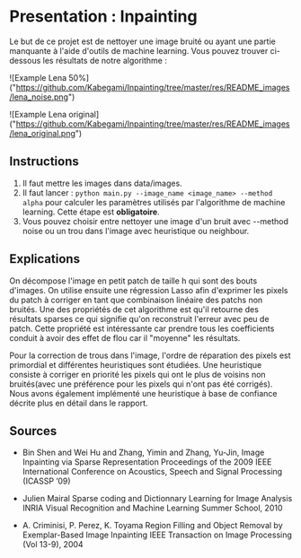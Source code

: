 # Presentation : Inpainting

Le but de ce projet est de nettoyer une image bruité ou ayant une partie manquante à l'aide d'outils de machine learning. Vous pouvez trouver ci-dessous les résultats de notre algorithme :

![Example Lena 50%]
("https://github.com/Kabegami/Inpainting/tree/master/res/README_images/lena_noise.png")

![Example Lena original]
("https://github.com/Kabegami/Inpainting/tree/master/res/README_images/lena_original.png")


## Instructions

1. Il faut mettre les images dans data/images.
2. Il faut lancer : `python main.py --image_name <image_name> --method alpha` pour calculer les paramètres utilisés par l'algorithme de machine learning. Cette étape est **obligatoire**.
3. Vous pouvez choisir entre nettoyer une image d'un bruit avec --method noise ou un trou dans l'image avec heuristique ou neighbour.

## Explications

On décompose l'image en petit patch de taille h qui sont des bouts d'images. On utilise ensuite une régression Lasso afin d'exprimer les pixels du patch à corriger en tant que combinaison linéaire des patchs non bruités. Une des propriétés de cet algorithme est qu'il retourne des résultats sparses ce qui signifie qu'on reconstruit l'erreur avec peu de patch. Cette propriété est intéressante car prendre tous les coefficients conduit à avoir des effet de flou car il "moyenne" les résultats.

Pour la correction de trous dans l'image, l'ordre de réparation des pixels est primordial et différentes heuristiques sont étudiées.
Une heuristique consiste à corriger en priorité les pixels qui ont le plus de voisins non bruités(avec une préférence pour les pixels qui n'ont pas été corrigés).
Nous avons également implémenté une heuristique à base de confiance décrite plus en détail dans le rapport.




## Sources

* Bin Shen and Wei Hu and Zhang, Yimin and Zhang, Yu-Jin, Image Inpainting via Sparse Representation Proceedings of the 2009 IEEE International Conference on Acoustics, Speech and Signal Processing (ICASSP ’09)

* Julien Mairal Sparse coding and Dictionnary Learning for Image Analysis INRIA Visual Recognition and Machine Learning Summer School, 2010

* A. Criminisi, P. Perez, K. Toyama Region Filling and Object Removal by Exemplar-Based Image Inpainting IEEE Transaction on Image Processing (Vol 13-9), 2004
